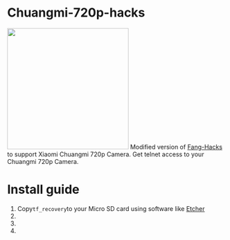 # Chuangmi-720p-hacks
<img width="280" src="https://i.imgur.com/K5dGNPg.jpg">
Modified version of <a href="https://github.com/jymbob/fang-hacks">Fang-Hacks</a> to support Xiaomi Chuangmi 720p Camera.
Get telnet access to your Chuangmi 720p Camera.
<h1>Install guide</h1>


<ol>
  <li>Copy<code>tf_recovery</code>to your Micro SD card using software like <a href="etcher.io">Etcher</a><li>
  <li><li>
</ol>

